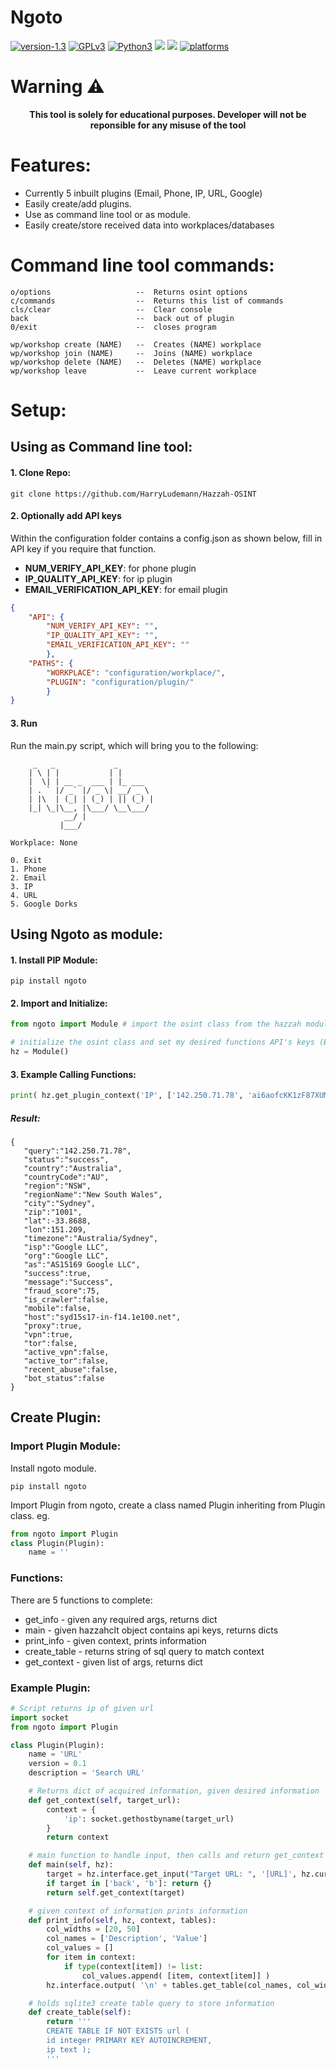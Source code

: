 # Ngoto
[![version-1.3](https://img.shields.io/badge/version-0.0.20-blue)](https://github.com/Datalux/Osintgram/releases/tag/1.3)
[![GPLv3](https://img.shields.io/badge/license-GPLv3-blue)](https://img.shields.io/badge/license-GPLv3-blue)
[![Python3](https://img.shields.io/badge/language-Python3-blue)](https://img.shields.io/badge/language-Python3-red)
[![](https://img.shields.io/badge/Built%20with-❤-blue.svg?style=flat-square)]()
[![](https://github.com/harryludemann/ngoto/workflows/pytests/badge.svg)]()
[![platforms](https://img.shields.io/badge/platform-windows%20%7C%20linux-blue)](https://github.com/loseys/Oblivion/)

# Warning :warning:

<p align="center"><b>This tool is solely for educational purposes. Developer will not be reponsible for any misuse of the tool</b></p>    
    

# Features:
* Currently 5 inbuilt plugins (Email, Phone, IP, URL, Google)  
* Easily create/add plugins.
* Use as command line tool or as module.
* Easily create/store received data into workplaces/databases

# Command line tool commands:
    o/options                   --  Returns osint options
    c/commands                  --  Returns this list of commands
    cls/clear                   --  Clear console
    back                        --  back out of plugin
    0/exit                      --  closes program

    wp/workshop create (NAME)   --  Creates (NAME) workplace
    wp/workshop join (NAME)     --  Joins (NAME) workplace
    wp/workshop delete (NAME)   --  Deletes (NAME) workplace
    wp/workshop leave           --  Leave current workplace
# Setup:
## Using as Command line tool:
#### 1. Clone Repo:
```
git clone https://github.com/HarryLudemann/Hazzah-OSINT
```
#### 2. Optionally add API keys
Within the configuration folder contains a config.json as shown below, fill in API key if you require that function.
* **NUM_VERIFY_API_KEY**: for phone plugin
* **IP_QUALITY_API_KEY**: for ip plugin
* **EMAIL_VERIFICATION_API_KEY**: for email plugin
```json
{
    "API": {
        "NUM_VERIFY_API_KEY": "",
        "IP_QUALITY_API_KEY": "",
        "EMAIL_VERIFICATION_API_KEY": ""
        },
    "PATHS": {
        "WORKPLACE": "configuration/workplace/",
        "PLUGIN": "configuration/plugin/"
        }
}

```
#### 3. Run
Run the main.py script, which will bring you to the following:
```
     _   _             _
    | \ | |           | |
    |  \| | __ _  ___ | |_ ___
    | . ` |/ _` |/ _ \| __/ _ \
    | |\  | (_| | (_) | || (_) |
    |_| \_|\__, |\___/ \__\___/
            __/ |
           |___/

Workplace: None

0. Exit
1. Phone
2. Email
3. IP
4. URL
5. Google Dorks
```

## Using Ngoto as module:
#### 1. Install PIP Module:
```
pip install ngoto
```
#### 2. Import and Initialize:
```python
from ngoto import Module # import the osint class from the hazzah module

# initialize the osint class and set my desired functions API's keys (Below are fake API keys)
hz = Module()
```
#### 3. Example Calling Functions:
```python
print( hz.get_plugin_context('IP', ['142.250.71.78', 'ai6aofcKK1zF87XUMPzoN1s8Nx07r5Rr']) )
```
##### Result:
```
{
   "query":"142.250.71.78",
   "status":"success",
   "country":"Australia",
   "countryCode":"AU",
   "region":"NSW",
   "regionName":"New South Wales",
   "city":"Sydney",
   "zip":"1001",
   "lat":-33.8688,
   "lon":151.209,
   "timezone":"Australia/Sydney",
   "isp":"Google LLC",
   "org":"Google LLC",
   "as":"AS15169 Google LLC",
   "success":true,
   "message":"Success",
   "fraud_score":75,
   "is_crawler":false,
   "mobile":false,
   "host":"syd15s17-in-f14.1e100.net",
   "proxy":true,
   "vpn":true,
   "tor":false,
   "active_vpn":false,
   "active_tor":false,
   "recent_abuse":false,
   "bot_status":false
}
```

## Create Plugin:
### Import Plugin Module:
Install ngoto module.
```
pip install ngoto
```
Import Plugin from ngoto, create a class named Plugin inheriting from Plugin class. eg.
```python
from ngoto import Plugin
class Plugin(Plugin):
    name = ''
``` 

     
### Functions:
There are 5 functions to complete:  
* get_info - given any required args, returns dict 
* main - given hazzahclt object contains api keys, returns dicts   
* print_info - given context, prints information
* create_table - returns string of sql query to match context   
* get_context - given list of args, returns dict

### Example Plugin:
```python
# Script returns ip of given url
import socket
from ngoto import Plugin

class Plugin(Plugin):
    name = 'URL'
    version = 0.1
    description = 'Search URL'

    # Returns dict of acquired information, given desired information
    def get_context(self, target_url):
        context = {
            'ip': socket.gethostbyname(target_url)
        }
        return context

    # main function to handle input, then calls and return get_context method
    def main(self, hz):
        target = hz.interface.get_input("Target URL: ", '[URL]', hz.curr_path)
        if target in ['back', 'b']: return {}
        return self.get_context(target)

    # given context of information prints information
    def print_info(self, hz, context, tables):
        col_widths = [20, 50]
        col_names = ['Description', 'Value']
        col_values = []
        for item in context:
            if type(context[item]) != list:
                col_values.append( [item, context[item]] )
        hz.interface.output( '\n' + tables.get_table(col_names, col_widths, col_values) )

    # holds sqlite3 create table query to store information
    def create_table(self):
        return '''
        CREATE TABLE IF NOT EXISTS url (
        id integer PRIMARY KEY AUTOINCREMENT,
        ip text );
        '''
```
